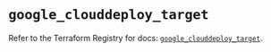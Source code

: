 # `google_clouddeploy_target`

Refer to the Terraform Registry for docs: [`google_clouddeploy_target`](https://registry.terraform.io/providers/hashicorp/google/5.39.0/docs/resources/clouddeploy_target).
